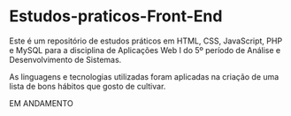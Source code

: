 # Estudos-praticos-Front-End
Este é um repositório de estudos práticos em HTML, CSS, JavaScript, PHP e MySQL para a disciplina de Aplicações Web I do 5º período de Análise e Desenvolvimento de Sistemas. 

As linguagens e tecnologias utilizadas foram aplicadas na criação de uma lista de bons hábitos que gosto de cultivar. 

EM ANDAMENTO